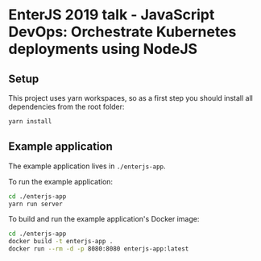 # EnterJS 2019 talk - JavaScript DevOps: Orchestrate Kubernetes deployments using NodeJS

## Setup

This project uses yarn workspaces, so as a first step you should install all dependencies from the root folder:

```bash
yarn install
```

## Example application

The example application lives in `./enterjs-app`.

To run the example application:

```bash
cd ./enterjs-app
yarn run server
```

To build and run the example application's Docker image:

```bash
cd ./enterjs-app
docker build -t enterjs-app .
docker run --rm -d -p 8080:8080 enterjs-app:latest
```
